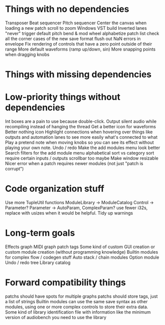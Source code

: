 # Things with no dependencies
Transposer
Beat sequencer
Pitch sequencer
Center the canvas when loading a new patch
scroll to zoom
Windows VST build
Inverted lanes
"never" trigger default
pitch bend & mod wheel
alphabetize patch list
check all the corner cases of the new save format
flush out NaN errors in envelope
Fix rendering of controls that have a zero point outside of their range
More default waveforms (ramp up/down, sin)
More snapping points when dragging knobs

# Things with missing dependencies

# Low-priority things without dependencies
Int boxes are a pain to use because double-click.
Output silent audio while recompiling instead of hanging the thread
Get a better icon for waveforms
Better nothing icon
Highlight connections when hovering over things like outputs and automation
  lanes to see more easily what's connected to what
Play a pretend note when moving knobs so you can see its effect without playing your own note.
Undo / redo
Make the add modules menu look better
Search filters for the add module menu
  alphabetical sort vs category sort
  require certain inputs / outputs
  scrollbar too maybe
Make window resizable
Nicer error when a patch requires newer modules (not just "patch is corrupt")

# Code organization stuff
Use more TupleUtil functions
ModuleLibrary -> ModuleCatalog
Control -> Parameter?
Parameter -> AutoParam, ComplexParam?
use fewer i32s, replace with usizes when it would be helpful.
Tidy up warnings

# Long-term goals
Effects graph
MIDI graph
patch tags
Some kind of custom GUI creation or custom module creation (without programming knowledge)
Builtin modules for complex flow / codegen stuff 
  Auto stack / chain modules
  Option module
Undo / redo tree
Library catalog

# Forward compatibility things
patchs should have spots for multiple graphs
patchs should store tags, just a list of strings
Builtin modules can use the same save syntax as other modules, using one or more complex controls to
  store their extra data.
Some kind of library identification file with information like the minimum version of audiobench you
  need to use the library
